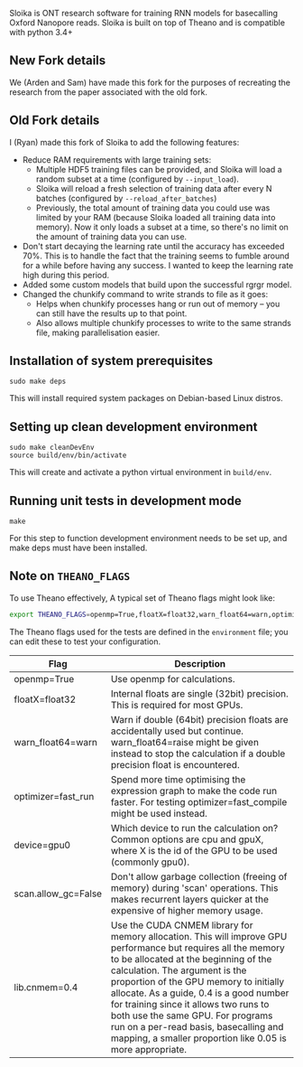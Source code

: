 Sloika is ONT research software for training RNN models for basecalling Oxford Nanopore reads. Sloika is built on top of Theano and is compatible with python 3.4+

## New Fork details

We (Arden and Sam) have made this fork for the purposes of recreating the research from the paper associated with the old fork.


## Old Fork details

I (Ryan) made this fork of Sloika to add the following features:

* Reduce RAM requirements with large training sets:
  * Multiple HDF5 training files can be provided, and Sloika will load a random subset at a time (configured by `--input_load`).
  * Sloika will reload a fresh selection of training data after every N batches (configured by `--reload_after_batches`)
  * Previously, the total amount of training data you could use was limited by your RAM (because Sloika loaded all training data into memory). Now it only loads a subset at a time, so there's no limit on the amount of training data you can use.
* Don't start decaying the learning rate until the accuracy has exceeded 70%. This is to handle the fact that the training seems to fumble around for a while before having any success. I wanted to keep the learning rate high during this period.
* Added some custom models that build upon the successful rgrgr model.
* Changed the chunkify command to write strands to file as it goes:
  * Helps when chunkify processes hang or run out of memory – you can still have the results up to that point.
  * Also allows multiple chunkify processes to write to the same strands file, making parallelisation easier.







## Installation of system prerequisites

    sudo make deps

This will install required system packages on Debian-based Linux distros.

## Setting up clean development environment

    sudo make cleanDevEnv
    source build/env/bin/activate

This will create and activate a python virtual environment in `build/env`.

## Running unit tests in development mode

    make

For this step to function development environment needs to be set up, and make deps must have been installed.

## Note on `THEANO_FLAGS`
To use Theano effectively, A typical set of Theano flags might look like:
```bash
export THEANO_FLAGS=openmp=True,floatX=float32,warn_float64=warn,optimizer=fast_run,device=gpu0,scan.allow_gc=False,lib.cnmem=0.3
```
The Theano flags used for the tests are defined in the `environment` file; you can edit these to test your configuration.

| Flag                | Description |
|---------------------|-------------|
| openmp=True         | Use openmp for calculations. |
| floatX=float32      | Internal floats are single (32bit) precision. This is required for most GPUs. |
| warn_float64=warn   | Warn if double (64bit) precision floats are accidentally used but continue.  warn_float64=raise might be given instead to stop the calculation if a double precision float is encountered.|
| optimizer=fast_run  | Spend more time optimising the expression graph to make the code run faster. For testing optimizer=fast_compile might be used instead. |
| device=gpu0         | Which device to run the calculation on? Common options are cpu and gpuX, where X is the id of the GPU to be used (commonly gpu0). |
| scan.allow_gc=False | Don't allow garbage collection (freeing of memory) during 'scan' operations. This makes recurrent layers quicker at the expensive of higher memory usage. |
| lib.cnmem=0.4       | Use the CUDA CNMEM library for memory allocation. This will improve GPU performance but requires all the memory to be allocated at the beginning of the calculation. The argument is the proportion of the GPU memory to initially allocate.  As a guide, 0.4 is a good number for training since it allows two runs to both use the same GPU. For programs run on a per-read basis, basecalling and mapping, a smaller proportion like 0.05 is more appropriate. |

 
